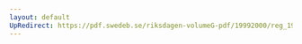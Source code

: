 ```yaml
---
layout: default
UpRedirect: https://pdf.swedeb.se/riksdagen-volumeG-pdf/19992000/reg_19992000/reg_19992000_0209.pdf
---
```

